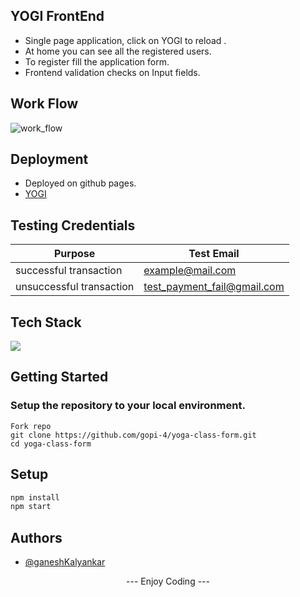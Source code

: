 ## YOGI FrontEnd
  - Single page application, click on YOGI to reload .
  - At home you can see all the registered users.
  - To register fill the application form.
  - Frontend validation checks on Input fields.
## Work Flow
![work_flow](https://user-images.githubusercontent.com/78689282/206988995-b81514c5-b65c-41b5-86f1-2871e8e1da20.jpg)

## Deployment
  - Deployed on github pages.
  - [YOGI](https://gopi-4.github.io/yoga-class-form/)

## Testing Credentials

| Purpose | Test Email |
|--|--|
| successful transaction | example@mail.com  |
| unsuccessful transaction | test_payment_fail@gmail.com |

## Tech Stack

<img src="https://img.shields.io/badge/ReactJS%20-%2320232a.svg?logo=react" >
 
 ## Getting Started 
### Setup the repository to your local environment.

  ```git
  Fork repo
  git clone https://github.com/gopi-4/yoga-class-form.git
  cd yoga-class-form
  ```
  ## Setup
  ```sh
  npm install
  npm start
  ```
  
## Authors

- [@ganeshKalyankar](https://github.com/gopi-4)

 <center> <p align="center">--- Enjoy Coding --- </p></center>
